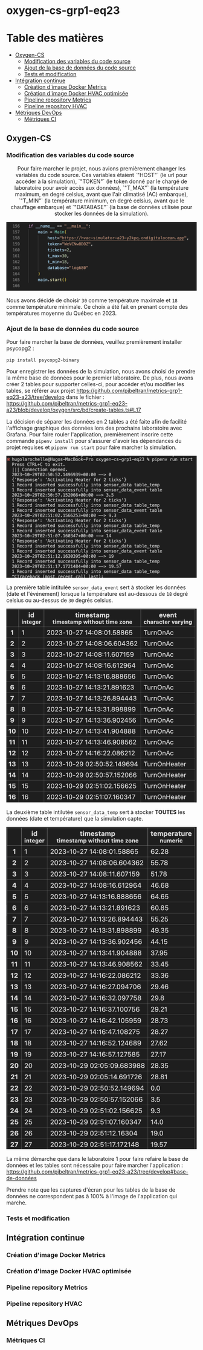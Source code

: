 # oxygen-cs-grp1-eq23

# Table des matières 

- [Oxygen-CS](#oxygen-cs)
  - [Modification des variables du code source](#modification-des-variables-du-code-source)
  - [Ajout de la base de données du code source](#ajout-de-la-base-de-données-du-code-source)
  - [Tests et modification](#tests-et-modification)
- [Intégration continue](#intégration-continue)
  - [Création d'image Docker Metrics](#création-dimage-docker-metrics)
  - [Création d'image Docker HVAC optimisée](#création-dimage-docker-hvac-optimisée)
  - [Pipeline repository Metrics](#pipeline-repository-metrics)
  - [Pipeline repository HVAC](#pipeline-repository-hvac)
- [Métriques DevOps](#métriques-devops)
  - [Métriques CI](#métriques-ci)
 
## Oxygen-CS

### Modification des variables du code source

<center>Pour faire marcher le projet, nous avions premièrement changer les variables du code source. Ces variables étaient `"HOST"` (le url pour accéder à la simulation),
`"TOKEN"` (le token donné par le chargé de laboratoire pour avoir accès aux données), `"T_MAX"` (la température maximum, en degré celsius, avant que l'air climatisé (AC) embarque), `"T_MIN"` (la température minimum, en degré celsius, avant que le chauffage embarque) et `"DATABASE"` (la base de données utilisée pour stocker les données de la simulation).</center>

![image](./variables.png)

Nous avons décidé de choisir `30` comme température maximale et `18` comme température minimale. Ce choix a été fait en prenant compte des températures moyenne du Québec en 2023.

### Ajout de la base de données du code source

Pour faire marcher la base de données, veuillez premièrement installer psycopg2 : 
```
pip install psycopg2-binary
```
Pour enregistrer les données de la simulation, nous avons choisi de prendre la même base de données pour le premier laboratoire. De plus, nous avons créer 2 tables pour supporter celles-ci, pour accéder et/ou modifier les tables, se référer aux projet https://github.com/pjbeltran/metrics-grp1-eq23-a23/tree/develop dans le fichier : https://github.com/pjbeltran/metrics-grp1-eq23-a23/blob/develop/oxygen/src/bd/create-tables.ts#L17 

La décision de séparer les données en 2 tables a été faite afin de facilité l'affichage graphique des données lors des prochains laboratoire avec Grafana. Pour faire rouler l'application, premièrement inscrire cette commande `pipenv install` pour s'assurer d'avoir les dépendances du projet requises et `pipenv run start` pour faire marcher la simulation.

![image](./app_start.png)

La première table intitulée `sensor_data_event` sert à stocker les données (date et l'événement) lorsque la température est au-dessous de `18` degré celsius ou au-dessus
de `30` degrés celsius.

![image](./event.png)

La deuxième table intilutée `sensor_data_temp` sert à stocker **TOUTES** les données (date et température) que la simulation capte.

![image](./temp.png)

La même démarche que dans le laboratoire 1 pour faire refaire la base de données et les tables sont nécessaire pour faire marcher l'application : https://github.com/pjbeltran/metrics-grp1-eq23-a23/tree/develop#base-de-données 

Prendre note que les captures d'écran pour les tables de la base de données ne correspondent pas à 100% à l'image de l'application qui marche.


### Tests et modification



## Intégration continue

### Création d'image Docker Metrics

### Création d'image Docker HVAC optimisée

### Pipeline repository Metrics

### Pipeline repository HVAC

## Métriques DevOps

### Métriques CI
